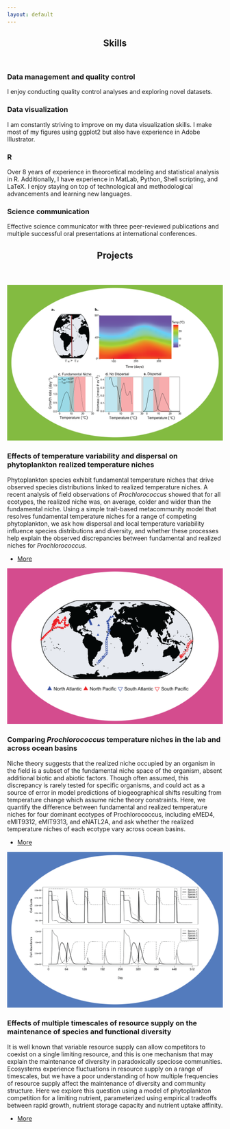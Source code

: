 ```yaml
---
layout: default
---
```


<!-- Section -->
<section>
	<header class="major">
		<h2>Skills</h2>
	</header>
	<div class="features">
		<article>
			<span class="icon fa-table"></span>
			<div class="content">
				<h3>Data management and quality control</h3>
				<p>I enjoy conducting quality control analyses and exploring novel datasets.</p>
			</div>
		</article>
		<article>
			<span class="icon fa-bar-chart"></span>
			<div class="content">
				<h3>Data visualization</h3>
				<p>I am constantly striving to improve on my data visualization skills. I make most of my figures using ggplot2 but also have experience in Adobe Illustrator.</p>
			</div>
		</article>
		<article>
			<span class="icon fa-code"></span>
			<div class="content">
				<h3>R</h3>
				<p>Over 8 years of experience in theoroetical modeling and statistical analysis in R. Additionally, I have experience in MatLab, Python, Shell scripting, and LaTeX. I enjoy staying on top of technological and methodological advancements and learning new languages.</p>
			</div>
		</article>
		<article>
			<span class="icon fa-picture-o"></span>
			<div class="content">
				<h3>Science communication</h3>
				<p>Effective science communicator with three peer-reviewed publications and multiple successful oral presentations at international conferences. </p>
			</div>
		</article>
	</div>
</section>

<!-- Section -->
<section>
	<header class="major">
		<h2>Projects</h2>
	</header>
	<div class="posts">
		<article>
			<a href="{{ 'Smith&Barton-2024.html' | absolute_url }}" class="image"><img src="assets/images/Smith&Barton_2024-Fig01.png" alt="" /></a>
			<h3>Effects of temperature variability and dispersal on phytoplankton realized temperature niches</h3>
			<p>Phytoplankton species exhibit fundamental temperature niches that drive observed species distributions linked to realized temperature niches. A recent analysis of field observations of <i>Prochlorococcus</i> showed that for all ecotypes, the realized niche was, on average, colder and wider than the fundamental niche. Using a simple trait-based metacommunity model that resolves fundamental temperature niches for a range of competing phytoplankton, we ask how dispersal and local temperature variability influence species distributions and diversity, and whether these processes help explain the observed discrepancies between fundamental and realized niches for <i>Prochlorococcus</i>.</p>
			<ul class="actions">
				<li><a href="{{ 'Smith&Barton-2024.html' | absolute_url }}" class="button">More</a></li>
			</ul>
		</article>
		<article>
			<a href="{{ 'Smith_etal-2021.html' | absolute_url }}" class="image"><img src="assets/images/Smith_etal_2021-Fig01.png" alt="" /></a>
			<h3>Comparing <i>Prochlorococcus</i> temperature niches in the lab and across ocean basins</h3>
			<p>Niche theory suggests that the realized niche occupied by an organism in the field is a subset of the fundamental niche space of the organism, absent additional biotic and abiotic factors. Though often assumed, this discrepancy is rarely tested for specific organisms, and could act as a source of error in model predictions of biogeographical shifts resulting from temperature change which assume niche theory constraints. Here, we quantify the difference between fundamental and realized temperature niches for four dominant ecotypes of Prochlorococcus, including eMED4, eMIT9312, eMIT9313, and eNATL2A, and ask whether the realized temperature niches of each ecotype vary across ocean basins. </p>
			<ul class="actions">
				<li><a href="{{ 'Smith_etal-2021.html' | absolute_url }}" class="button">More</a></li>
			</ul>
		</article>
		<article>
			<a href="{{ 'Smith&Edwards-2019.html' | absolute_url }}" class="image"><img src="assets/images/Smith&Edwards_2019-Fig01.png" alt="" /></a>
			<h3>Effects of multiple timescales of resource supply on the maintenance of species and functional diversity</h3>
			<p>It is well known that variable resource supply can allow competitors to coexist on a single limiting resource, and this is one mechanism that may explain the maintenance of diversity in paradoxically speciose communities. Ecosystems experience fluctuations in resource supply on a range of timescales, but we have a poor understanding of how multiple frequencies of resource supply affect the maintenance of diversity and community structure. Here we explore this question using a model of phytoplankton competition for a limiting nutrient, parameterized using empirical tradeoffs between rapid growth, nutrient storage capacity and nutrient uptake affinity. </p>
			<ul class="actions">
				<li><a href="{{ 'Smith&Edwards-2019.html' | absolute_url }}" class="button">More</a></li>
			</ul>
		</article>
	</div>
</section>
